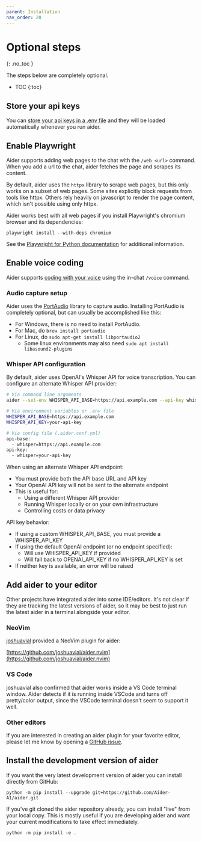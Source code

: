 ```yaml
---
parent: Installation
nav_order: 20
---
```


# Optional steps
{: .no_toc }

The steps below are completely optional.

- TOC
{:toc}


## Store your api keys 

You can [store your api keys in a .env file](/docs/config/dotenv.html)
and they will be loaded automatically whenever you run aider.

## Enable Playwright 

Aider supports adding web pages to the chat with the `/web <url>` command.
When you add a url to the chat, aider fetches the page and scrapes its
content.

By default, aider uses the `httpx` library to scrape web pages, but this only
works on a subset of web pages.
Some sites explicitly block requests from tools like httpx.
Others rely heavily on javascript to render the page content,
which isn't possible using only httpx.

Aider works best with all web pages if you install
Playwright's chromium browser and its dependencies:

```
playwright install --with-deps chromium
```

See the
[Playwright for Python documentation](https://playwright.dev/python/docs/browsers#install-system-dependencies)
for additional information.


## Enable voice coding 

Aider supports 
[coding with your voice](https://aider.chat/docs/usage/voice.html)
using the in-chat `/voice` command.

### Audio capture setup

Aider uses the [PortAudio](http://www.portaudio.com) library to
capture audio.
Installing PortAudio is completely optional, but can usually be accomplished like this:

- For Windows, there is no need to install PortAudio.
- For Mac, do `brew install portaudio`
- For Linux, do `sudo apt-get install libportaudio2`
  - Some linux environments may also need `sudo apt install libasound2-plugins`

### Whisper API configuration

By default, aider uses OpenAI's Whisper API for voice transcription. You can configure an alternate Whisper API provider:

```bash
# Via command line arguments
aider --set-env WHISPER_API_BASE=https://api.example.com --api-key whisper=your-api-key

# Via environment variables or .env file
WHISPER_API_BASE=https://api.example.com
WHISPER_API_KEY=your-api-key

# Via config file (.aider.conf.yml)
api-base:
  - whisper=https://api.example.com
api-key:
  - whisper=your-api-key
```

When using an alternate Whisper API endpoint:
- You must provide both the API base URL and API key
- Your OpenAI API key will not be sent to the alternate endpoint
- This is useful for:
  - Using a different Whisper API provider
  - Running Whisper locally or on your own infrastructure
  - Controlling costs or data privacy

API key behavior:
- If using a custom WHISPER_API_BASE, you must provide a WHISPER_API_KEY
- If using the default OpenAI endpoint (or no endpoint specified):
  - Will use WHISPER_API_KEY if provided
  - Will fall back to OPENAI_API_KEY if no WHISPER_API_KEY is set
- If neither key is available, an error will be raised

## Add aider to your editor 

Other projects have integrated aider into some IDE/editors.
It's not clear if they are tracking the latest
versions of aider,
so it may be best to just run the latest
aider in a terminal alongside your editor.

### NeoVim

[joshuavial](https://github.com/joshuavial) provided a NeoVim plugin for aider:

[https://github.com/joshuavial/aider.nvim](https://github.com/joshuavial/aider.nvim)

### VS Code

joshuavial also confirmed that aider works inside a VS Code terminal window.
Aider detects if it is running inside VSCode and turns off pretty/color output,
since the VSCode terminal doesn't seem to support it well.

### Other editors

If you are interested in creating an aider plugin for your favorite editor,
please let me know by opening a
[GitHub issue](https://github.com/Aider-AI/aider/issues).


## Install the development version of aider 

If you want the very latest development version of aider
you can install directly from GitHub:

```
python -m pip install --upgrade git+https://github.com/Aider-AI/aider.git
```

If you've git cloned the aider repository already, you can install "live" from your local copy. This is mostly useful if you are developing aider and want your current modifications to take effect immediately.

```
python -m pip install -e .
```

